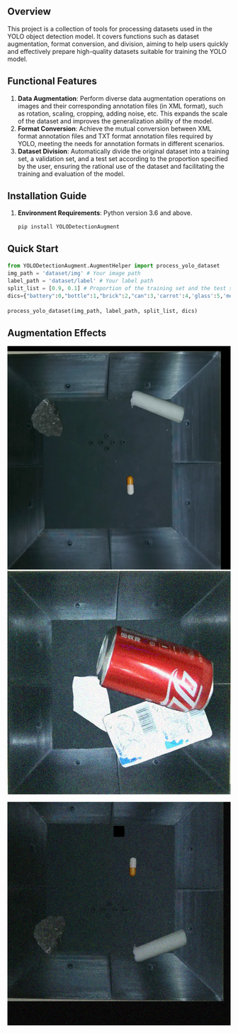 ## Overview

This project is a collection of tools for processing datasets used in the YOLO object detection model. It covers functions such as dataset augmentation, format conversion, and division, aiming to help users quickly and effectively prepare high-quality datasets suitable for training the YOLO model.

## Functional Features

1. **Data Augmentation**: Perform diverse data augmentation operations on images and their corresponding annotation files (in XML format), such as rotation, scaling, cropping, adding noise, etc. This expands the scale of the dataset and improves the generalization ability of the model.
2. **Format Conversion**: Achieve the mutual conversion between XML format annotation files and TXT format annotation files required by YOLO, meeting the needs for annotation formats in different scenarios.
3. **Dataset Division**: Automatically divide the original dataset into a training set, a validation set, and a test set according to the proportion specified by the user, ensuring the rational use of the dataset and facilitating the training and evaluation of the model.

## Installation Guide

1. **Environment Requirements**: Python version 3.6 and above.

   ```shell
   pip install YOLODetectionAugment
   ```

## Quick Start

```python
from YOLODetectionAugment.AugmentHelper import process_yolo_dataset
img_path = 'dataset/img' # Your image path
label_path = 'dataset/label' # Your label path
split_list = [0.9, 0.1] # Proportion of the training set and the test set
dics={"battery":0,"bottle":1,"brick":2,"can":3,'carrot':4,'glass':5,'medicine':6,'mooli':7,'package':8,'pebble':9,'potato':10} # Replace these mapping pairs with your own ones

process_yolo_dataset(img_path, label_path, split_list, dics)
```

## Augmentation Effects

![167Q1ERM0_MM1](images/README/167Q1ERM0_MM1.png)![167Q1ERM4_MM3](images/README/167Q1ERM4_MM3.png)

![167Q1ERM0_MM3](images/README/167Q1ERM0_MM3.png)
